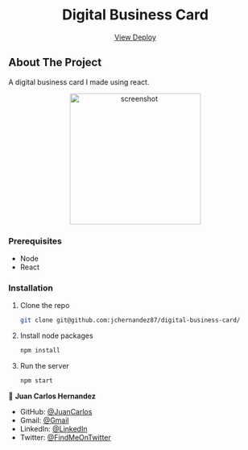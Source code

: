 <p align="center">
  <h1 align="center">Digital Business Card</h3>
    <p align="center">
      <a href="https://jchernandez87.github.io/digital-business-card/">View Deploy</a>
    </p>

  ## About The Project

  A digital business card I made using react.


  <p align="center">
    <a href="https://jchernandez87.github.io/digital-business-card/">
     <img src="https://user-images.githubusercontent.com/44485810/171763165-899865f0-9bf4-49fd-a75a-d8cce517e19f.png" alt="screenshot" width="260" height="auto">
    </a>
  </p>
</p>

### Prerequisites

* Node
* React


### Installation

1. Clone the repo
   ```sh
   git clone git@github.com:jchernandez87/digital-business-card/
   ```
2. Install node packages
   ```sh
   npm install
   ```
3. Run the server
   ```sh
   npm start
   ```

👤 **Juan Carlos Hernandez**

- GitHub: [@JuanCarlos](https://github.com/jchernandez87)
- Gmail: [@Gmail](mailto:jchernandez827@gmail.com)
- LinkedIn: [@LinkedIn](https://www.linkedin.com/in/juan-carlos-hernandez-200a05175)
- Twitter: [@FindMeOnTwitter](https://twitter.com/Juancar70771241)
